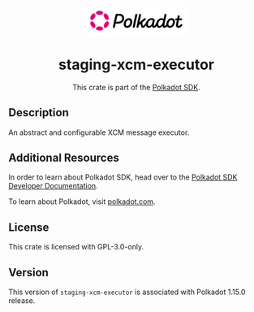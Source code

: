 <div align="center">

<img src="https://raw.githubusercontent.com/paritytech/polkadot-sdk/master/docs/images/Polkadot_Logo_Horizontal_Pink_BlackOnWhite.png" alt="Polkadot logo" width="200">

# staging-xcm-executor

This crate is part of the [Polkadot SDK](https://github.com/paritytech/polkadot-sdk/).

</div>

## Description

An abstract and configurable XCM message executor.

## Additional Resources

In order to learn about Polkadot SDK, head over to the [Polkadot SDK Developer Documentation](https://paritytech.github.io/polkadot-sdk/master/polkadot_sdk_docs/index.html).

To learn about Polkadot, visit [polkadot.com](https://polkadot.com/).

## License

This crate is licensed with GPL-3.0-only.

## Version

This version of `staging-xcm-executor` is associated with Polkadot 1.15.0 release.
